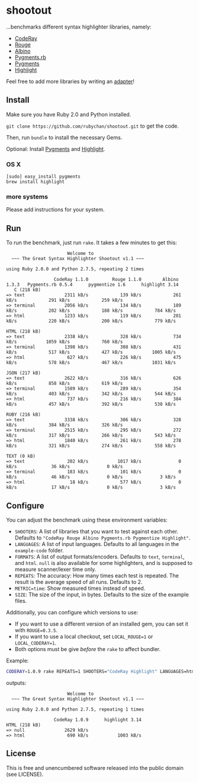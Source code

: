 # shootout

…benchmarks different syntax highlighter libraries, namely:

- [CodeRay](https://github.com/rubychan/coderay)
- [Rouge](https://github.com/jayferd/rouge)
- [Albino](https://github.com/github/albino)
- [Pygments.rb](https://github.com/tmm1/pygments.rb)
- [Pygments](https://bitbucket.org/birkenfeld/pygments-main)
- [Highlight](http://www.andre-simon.de/doku/highlight/en/highlight.html)

Feel free to add more libraries by writing an [adapter](https://github.com/rubychan/shootout/tree/master/adapters)!

## Install

Make sure you have Ruby 2.0 and Python installed.

`git clone https://github.com/rubychan/shootout.git` to get the code.

Then, run `bundle` to install the necessary Gems.

Optional: Install [Pygments](http://pygments.org/) and [Highlight](http://www.andre-simon.de/doku/highlight/en/highlight.html).

### OS X

```
[sudo] easy_install pygments
brew install highlight
```

### more systems

Please add instructions for your system.

## Run

To run the benchmark, just run `rake`. It takes a few minutes to get this:

```
                       Welcome to
  ~~~ The Great Syntax Highlighter Shootout v1.1 ~~~

using Ruby 2.0.0 and Python 2.7.5, repeating 2 times

                  CodeRay 1.1.0         Rouge 1.1.0        Albino 1.3.3   Pygments.rb 0.5.4      pygmentize 1.6      highlight 3.14
   C (218 kB)
=> text               2311 kB/s            139 kB/s            261 kB/s            291 kB/s            259 kB/s                    
=> terminal           2056 kB/s            134 kB/s            189 kB/s            202 kB/s            188 kB/s            784 kB/s
=> html               1233 kB/s            119 kB/s            201 kB/s            220 kB/s            200 kB/s            779 kB/s

HTML (218 kB)
=> text               2338 kB/s            328 kB/s            734 kB/s           1059 kB/s            760 kB/s                    
=> terminal           1398 kB/s            308 kB/s            431 kB/s            517 kB/s            427 kB/s           1005 kB/s
=> html                627 kB/s            226 kB/s            475 kB/s            578 kB/s            467 kB/s           1031 kB/s

JSON (217 kB)
=> text               2622 kB/s            316 kB/s            626 kB/s            858 kB/s            619 kB/s                    
=> terminal           1589 kB/s            289 kB/s            354 kB/s            403 kB/s            342 kB/s            544 kB/s
=> html                737 kB/s            216 kB/s            384 kB/s            457 kB/s            392 kB/s            538 kB/s

RUBY (216 kB)
=> text               3338 kB/s            306 kB/s            328 kB/s            384 kB/s            326 kB/s                    
=> terminal           2515 kB/s            295 kB/s            272 kB/s            317 kB/s            266 kB/s            543 kB/s
=> html               1840 kB/s            261 kB/s            278 kB/s            321 kB/s            274 kB/s            558 kB/s

TEXT (0 kB)
=> text                202 kB/s           1017 kB/s              0 kB/s             36 kB/s              0 kB/s                    
=> terminal            183 kB/s            101 kB/s              0 kB/s             46 kB/s              0 kB/s              3 kB/s
=> html                 18 kB/s            577 kB/s              0 kB/s             17 kB/s              0 kB/s              3 kB/s
```

## Configure

You can adjust the benchmark using these environment variables:

- `SHOOTERS`: A list of libraries that you want to test against each other. Defaults to `"CodeRay Rouge Albino Pygments.rb Pygmentize Highlight"`.
- `LANGUAGES`: A list of input languages. Defaults to all languages in the `example-code` folder.
- `FORMATS`: A list of output formats/encoders. Defaults to `text`, `terminal`, and `html`. `null` is also available for some highlighters, and is supposed to measure scanner/lexer time only.
- `REPEATS`: The accuracy: How many times each test is repeated. The result is the average speed of all runs. Defaults to 2.
- `METRIC=time`: Show measured times instead of speed.
- `SIZE`: The size of the input, in bytes. Defaults to the size of the example files.

Additionally, you can configure which versions to use:

- If you want to use a different version of an installed gem, you can set it with `ROUGE=0.3.5`.
- If you want to use a local checkout, set `LOCAL_ROUGE=1` or `LOCAL_CODERAY=1`.
- Both options must be give _before_ the `rake` to affect bundler.

Example:

```bash
CODERAY=1.0.9 rake REPEATS=1 SHOOTERS="CodeRay Highlight" LANGUAGES=html FORMATS="null html"
```

outputs:

```
                       Welcome to
  ~~~ The Great Syntax Highlighter Shootout v1.1 ~~~

using Ruby 2.0.0 and Python 2.7.5, repeating 1 times

                  CodeRay 1.0.9      highlight 3.14
HTML (218 kB)
=> null               2629 kB/s                    
=> html                690 kB/s           1003 kB/s
```

## License

This is free and unencumbered software released into the public domain (see LICENSE).
